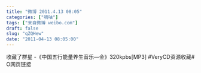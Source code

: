 ```yaml
---
title: "微博 2011.4.13 08:05"
categories: ["嘀咕"]
tags: ["来自微博 weibo.com"]
draft: false
slug: "qZQHew"
date: "2011-04-13 08:05:00"
---
```


<p>收藏了群星 -《中国五行能量养生音乐—金》320kpbs[MP3] #VeryCD资源收藏# O网页链接 ​​​​</p>
